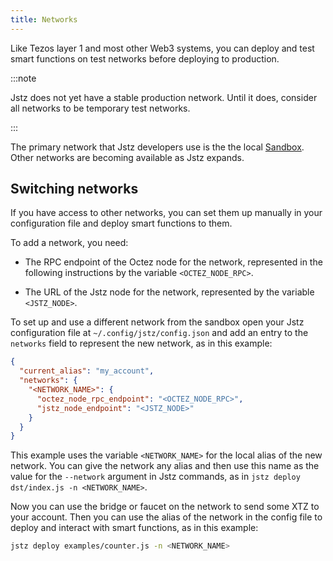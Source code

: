 ```yaml
---
title: Networks
---
```


Like Tezos layer 1 and most other Web3 systems, you can deploy and test smart functions on test networks before deploying to production.

:::note

Jstz does not yet have a stable production network.
Until it does, consider all networks to be temporary test networks.

:::

The primary network that Jstz developers use is the the local [Sandbox](/sandbox).
Other networks are becoming available as Jstz expands.

## Switching networks

If you have access to other networks, you can set them up manually in your configuration file and deploy smart functions to them.

To add a network, you need:

- The RPC endpoint of the Octez node for the network, represented in the following instructions by the variable `<OCTEZ_NODE_RPC>`.

- The URL of the Jstz node for the network, represented by the variable `<JSTZ_NODE>`.

To set up and use a different network from the sandbox open your Jstz configuration file at `~/.config/jstz/config.json` and add an entry to the `networks` field to represent the new network, as in this example:

```json
{
  "current_alias": "my_account",
  "networks": {
    "<NETWORK_NAME>": {
      "octez_node_rpc_endpoint": "<OCTEZ_NODE_RPC>",
      "jstz_node_endpoint": "<JSTZ_NODE>"
    }
  }
}
```

This example uses the variable `<NETWORK_NAME>` for the local alias of the new network.
You can give the network any alias and then use this name as the value for the `--network` argument in Jstz commands, as in `jstz deploy dst/index.js -n <NETWORK_NAME>`.

Now you can use the bridge or faucet on the network to send some XTZ to your account.
Then you can use the alias of the network in the config file to deploy and interact with smart functions, as in this example:

```bash
jstz deploy examples/counter.js -n <NETWORK_NAME>
```
